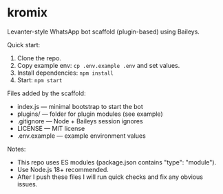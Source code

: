 # kromix

Levanter-style WhatsApp bot scaffold (plugin-based) using Baileys.

Quick start:
1. Clone the repo.
2. Copy example env: `cp .env.example .env` and set values.
3. Install dependencies: `npm install`
4. Start: `npm start`

Files added by the scaffold:
- index.js — minimal bootstrap to start the bot
- plugins/ — folder for plugin modules (see example)
- .gitignore — Node + Baileys session ignores
- LICENSE — MIT license
- .env.example — example environment values

Notes:
- This repo uses ES modules (package.json contains "type": "module").
- Use Node.js 18+ recommended.
- After I push these files I will run quick checks and fix any obvious issues.